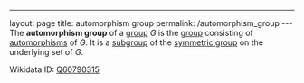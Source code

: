 ---
 layout: page
 title: automorphism group
 permalink: /automorphism_group
---The **automorphism group** of a [group](https://defsmath.github.io/DefsMath/group) $G$ is the [group](https://defsmath.github.io/DefsMath/group) consisting of [automorphisms](https://defsmath.github.io/DefsMath/automorphism) of $G$. It is a [subgroup](https://defsmath.github.io/DefsMath/subgroup) of the [symmetric group](https://defsmath.github.io/DefsMath/symmetric_group) on the underlying set of $G$. 

Wikidata ID: [Q60790315](https://www.wikidata.org/wiki/Q60790315)